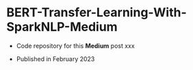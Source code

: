 # BERT-Transfer-Learning-With-SparkNLP-Medium

- Code repository for this <strong>Medium</strong> post xxx

- Published in February 2023